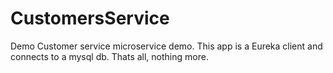 # CustomersService

Demo Customer service microservice demo. This app is a Eureka client and connects to a mysql db. Thats all, nothing more.
